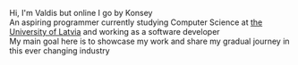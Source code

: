 Hi, I'm Valdis but online I go by Konsey
<br>
An aspiring programmer currently studying Computer Science at [the University of Latvia](https://www.df.lu.lv/) and working as a software developer
<br>
My main goal here is to showcase my work and share my gradual journey in this ever changing industry
